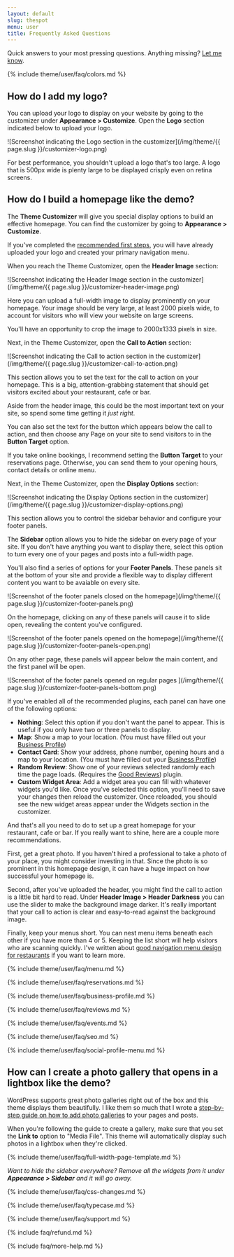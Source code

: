 ```yaml
---
layout: default
slug: thespot
menu: user
title: Frequently Asked Questions
---
```

Quick answers to your most pressing questions. Anything missing? [Let me know](https://themeofthecrop.com/about/support/).

{% include theme/user/faq/colors.md %}

## <a name="logo"></a> How do I add my logo?

You can upload your logo to display on your website by going to the customizer under **Appearance > Customize**. Open the **Logo** section indicated below to upload your logo.

![Screenshot indicating the Logo section in the customizer](/img/theme/{{ page.slug }}/customizer-logo.png)

For best performance, you shouldn't upload a logo that's too large. A logo that is 500px wide is plenty large to be displayed crisply even on retina screens.

## <a name="homepage"></a> How do I build a homepage like the demo?

The **Theme Customizer** will give you special display options to build an effective homepage. You can find the customizer by going to **Appearance > Customize**.

If you've completed the [recommended first steps](getting-started/first-steps), you will have already uploaded your logo and created your primary navigation menu.

When you reach the Theme Customizer, open the **Header Image** section:

![Screenshot indicating the Header Image section in the customizer](/img/theme/{{ page.slug }}/customizer-header-image.png)

Here you can upload a full-width image to display prominently on your homepage. Your image should be very large, at least 2000 pixels wide, to account for visitors who will view your website on large screens.

You'll have an opportunity to crop the image to 2000x1333 pixels in size.

Next, in the Theme Customizer, open the **Call to Action** section:

![Screenshot indicating the Call to action section in the customizer](/img/theme/{{ page.slug }}/customizer-call-to-action.png)

This section allows you to set the text for the call to action on your homepage. This is a big, attention-grabbing statement that should get visitors excited about your restaurant, cafe or bar.

Aside from the header image, this could be the most important text on your site, so spend some time getting it *just right*.

You can also set the text for the button which appears below the call to action, and then choose any Page on your site to send visitors to in the **Button Target** option.

If you take online bookings, I recommend setting the **Button Target** to your reservations page. Otherwise, you can send them to your opening hours, contact details or online menu.

Next, in the Theme Customizer, open the **Display Options** section:

![Screenshot indicating the Display Options section in the customizer](/img/theme/{{ page.slug }}/customizer-display-options.png)

This section allows you to control the sidebar behavior and configure your footer panels.

The **Sidebar** option allows you to hide the sidebar on every page of your site. If you don't have anything you want to display there, select this option to turn every one of your pages and posts into a full-width page.

You'll also find a series of options for your **Footer Panels**. These panels sit at the bottom of your site and provide a flexible way to display different content you want to be avaiable on every site.

![Screenshot of the footer panels closed on the homepage](/img/theme/{{ page.slug }}/customizer-footer-panels.png)

On the homepage, clicking on any of these panels will cause it to slide open, revealing the content you've configured.

![Screenshot of the footer panels opened on the homepage](/img/theme/{{ page.slug }}/customizer-footer-panels-open.png)

On any other page, these panels will appear below the main content, and the first panel will be open.

![Screenshot of the footer panels opened on regular pages ](/img/theme/{{ page.slug }}/customizer-footer-panels-bottom.png)

If you've enabled all of the recommended plugins, each panel can have one of the following options:

- **Nothing**: Select this option if you don't want the panel to appear. This is useful if you only have two or three panels to display.
- **Map**: Show a map to your location. (You must have filled out your [Business Profile](getting-started/first-steps#set-up-your-business-profile))
- **Contact Card**: Show your address, phone number, opening hours and a map to your location. (You must have filled out your [Business Profile](getting-started/first-steps#set-up-your-business-profile))
- **Random Review**: Show one of your reviews selected randomly each time the page loads. (Requires the [Good Reviews](plugins#good-reviews-wp)) plugin.
- **Custom Widget Area**: Add a widget area you can fill with whatever widgets you'd like. Once you've selected this option, you'll need to save your changes then reload the customizer. Once reloaded, you should see the new widget areas appear under the Widgets section in the customizer.

And that's all you need to do to set up a great homepage for your restaurant, cafe or bar. If you really want to shine, here are a couple more recommendations.

First, get a great photo. If you haven't hired a professional to take a photo of your place, you might consider investing in that. Since the photo is so prominent in this homepage design, it can have a huge impact on how successful your homepage is.

Second, after you've uploaded the header, you might find the call to action is a little bit hard to read. Under **Header Image > Header Darkness** you can use the slider to make the background image darker. It's really important that your call to action is clear and easy-to-read against the background image.

Finally, keep your menus short. You can nest menu items beneath each other if you have more than 4 or 5. Keeping the list short will help visitors who are scanning quickly. I've written about [good navigation menu design for restaurants](https://themeofthecrop.com/2016/04/19/build-good-navigation-menu-restaurants/) if you want to learn more.

{% include theme/user/faq/menu.md %}

{% include theme/user/faq/reservations.md %}

{% include theme/user/faq/business-profile.md %}

{% include theme/user/faq/reviews.md %}

{% include theme/user/faq/events.md %}

{% include theme/user/faq/seo.md %}

{% include theme/user/faq/social-profile-menu.md %}

## <a name="photo-gallery"></a> How can I create a photo gallery that opens in a lightbox like the demo?

WordPress supports great photo galleries right out of the box and this theme displays them beautifully. I like them so much that I wrote a [step-by-step guide on how to add photo galleries](https://themeofthecrop.com/2015/12/08/creating-photo-galleries-the-wordpress-way/) to your pages and posts.

When you're following the guide to create a gallery, make sure that you set the **Link to** option to "Media File". This theme will automatically display such photos in a lightbox when they're clicked.

{% include theme/user/faq/full-width-page-template.md %}

*Want to hide the sidebar everywhere? Remove all the widgets from it under __Appearance > Sidebar__ and it will go away.*

{% include theme/user/faq/css-changes.md %}

{% include theme/user/faq/typecase.md %}

{% include theme/user/faq/support.md %}

{% include faq/refund.md %}

{% include faq/more-help.md %}
